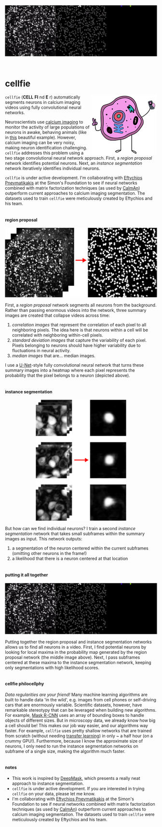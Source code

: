 <p align="center"><img src="images/cellfie_segmentation.gif"></p></br>

# cellfie

<a href="https://www.teepublic.com/tank-top/2147895-cell-fie"><img src="images/cellfie.png" align=right></a>

`cellfie` (**CELL** **FI** nd **E** r) automatically segments neurons in calcium imaging videos using fully convolutional neural networks.

Neuroscientists use [calcium imaging](https://en.wikipedia.org/wiki/Calcium_imaging) to monitor the activity of large populations of neurons in awake, behaving animals (like in [this](https://www.youtube.com/watch?v=Nxa19uWC_oA) beautiful example). However, calcium imaging can be very noisy, making neuron identification challenging. `cellfie` addresses this problem using a two stage convolutional neural network approach. First, a *region proposal* network identifies potential neurons. Next, an *instance segmentation* network iteratively identifies individual neurons.

`cellfie` is under active development. I'm collaborating with [Eftychios Pnevmatikakis](https://www.simonsfoundation.org/team/eftychios-a-pnevmatikakis/) at the Simon's Foundation to see if neural networks combined with matrix factorization techniques (as used by [CaImAn](https://github.com/flatironinstitute/CaImAn/blob/master/README.md)) outperform current approaches to calcium imaging segmentation. The datasets used to train `cellfie` were meticulously created by Eftychios and his team.
</br></br>


#### region proposal
<p align="center"><img src="images/rp_sample.png"></p>

First, a *region proposal* network segments all neurons from the background. Rather than passing enormous videos into the network, three summary images are created that collapse videos across time:

1. *correlation images* that represent the correlation of each pixel to all neighboring pixels. The idea here is that neurons within a cell will be correlated with neighboring within-cell pixels.
2. *standard deviation images* that capture the variability of each pixel. Pixels belonging to neurons should have higher variability due to fluctuations in neural activity.
3. *median images* that are... median images.

I use a [U-Net](https://arxiv.org/abs/1505.04597)-style fully convolutional neural network that turns these summary images into a heatmap where each pixel represents the probability that the pixel belongs to a neuron (depicted above).
</br></br>

#### instance segmentation
<p align="center"><img src="images/is_sample.png"></p>

But how can we find individual neurons? I train a second *instance segmentation* network that takes small subframes within the summary images as input. This network outputs:

1. a segmentation of the neuron centered within the current subframes (omitting other neurons in the frame!)
2. a likelihood that there is a neuron centered at that location
</br></br>

#### putting it all together
<p align="center"><img src="images/cellfie_segmentation.gif"></p>
Putting together the region proposal and instance segmentation networks allows us to find all neurons in a video. First, I find potential neurons by looking for local maxima in the probability map generated by the region proposal network (the middle image above). Next, I pass subframes centered at these maxima to the instance segmentation network, keeping only segmentations with high likelihood scores.
</br></br>

#### cellfie philocellphy
*Data regularities are your friend!* Many machine learning algorithms are built to handle data 'in the wild', e.g. images from cell phones or self-driving cars that are enormously variable. Scientific datasets, however, have remarkable stereotypy that can be leveraged when building new algorithms. For example, [Mask R-CNN](https://arxiv.org/abs/1703.06870) uses an array of bounding boxes to handle objects of different sizes. But in microscopy data, we already know how big a cell should be! This makes our job way easier, and our algorithms way faster. For example, `cellfie` uses pretty shallow networks that are trained from scratch (without needing [transfer learning](https://machinelearningmastery.com/transfer-learning-for-deep-learning/)) in only ~ a half hour (on a crummy GPU!). Furthermore, because I know the approximate size of neurons, I only need to run the instance segmentation networks on subframe of a single size, making the algorithm much faster.</br></br>

#### notes

* This work is inspired by [DeepMask](https://arxiv.org/abs/1506.06204), which presents a really neat approach to instance segmentation.
* `cellfie` is under active development. If you are interested in trying `cellfie` on your data, please let me know.
* I'm collaborating with [Eftychios Pnevmatikakis](https://www.simonsfoundation.org/team/eftychios-a-pnevmatikakis/) at the Simon's Foundation to see if neural networks combined with matrix factorization techniques (as used by [CaImAn](https://github.com/flatironinstitute/CaImAn/blob/master/README.md)) outperform current approaches to calcium imaging segmentation. The datasets used to train `cellfie` were meticulously created by Eftychios and his team.
</br></br>
